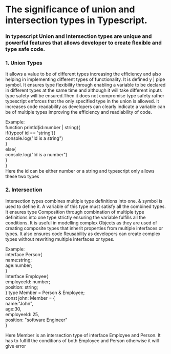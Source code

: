 <h1>The significance of union and intersection types in Typescript.</h1>
<h3>In typescript Union and Intersection types are unique and powerful features that allows developer to create flexible and type safe code.</h3>
 <h3>1. Union Types</h3>
 <p> It allows a value to be of different types increasing the efficiency and also helping in implementing different types of functionality. It is defined y | pipe symbol. It ensures type flexibility through enabling a variable to be declared in different types at the same time and although it will take different inputs type safety will be ensured.Then it does not compromise type safety rather typescript enforces that the only specified type in the union is allowed. It increases code readability  as developers can clearly indicate a variable can be of multiple types improving the efficiency and readiability of code.</p>

 Example:<br>
 function printId(id:number | string){<br>
    if(typeof id == 'string'){<br>
        console.log("Id is a string")<br>
    }<br>
    else{<br>
        console.log("Id is a number")<br>
    }<br>
 }<br>
 Here the id can be either number or a string and typescript only allows these two types<br>

 <h3>2. Intersection</h3>
 <p>Intersection types combines multiple type definitions into one. & symbol is used to define it. A variable of this type must satisfy all the combined types. It ensures type Composition through combination of multiple type definitions into one type strictly ensuring the variable fulfills all the conditions. It is useful in modelling complex Objects as they are used of creating composite types that inherit properties from multiple interfaces or types. It also ensures code Reusability as developers can create complex types without rewriting multiple interfaces or types.</p>
 
 Example:<br>
 interface Person{<br>
    name:string;<br>
    age:number;<br>
 }<br>
 Interface Employee{<br>
    employeeId: number;<br>
    position: string;<br>
 }
 type Member = Person & Employee;<br>
 const john: Member = {<br>
    name:"John",<br>
    age:30,<br>
    employeeId: 25,<br>
    position: "software Engineer"<br>
 }<br>

 Here Member is an intersection type of interface Employee and Person. It has to fulfill the conditions of both Employee and Person otherwise it will give error